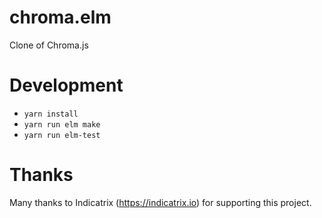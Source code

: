 # chroma.elm
Clone of Chroma.js

# Development
- ```yarn install```
- ```yarn run elm make```
- ```yarn run elm-test```

# Thanks

Many thanks to Indicatrix (https://indicatrix.io) for supporting this project.